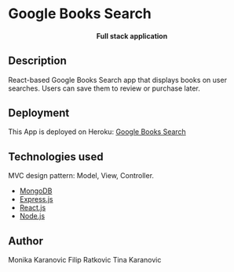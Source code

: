 # Google Books Search

<h4 align="center">Full stack application<h4>

## Description

React-based Google Books Search app that displays books on user searches. Users can save them to review or purchase later. 


## Deployment 

This App is deployed on Heroku: [Google Books Search]()

## Technologies used

MVC design pattern: Model, View, Controller.

- [MongoDB](mongodb.com)
- [Express.js](https://expressjs.com)
- [React.js](https://reactjs.org/)
- [Node.js](https://nodejs.org/en/)


## Author

Monika Karanovic
Filip Ratkovic
Tina Karanovic
